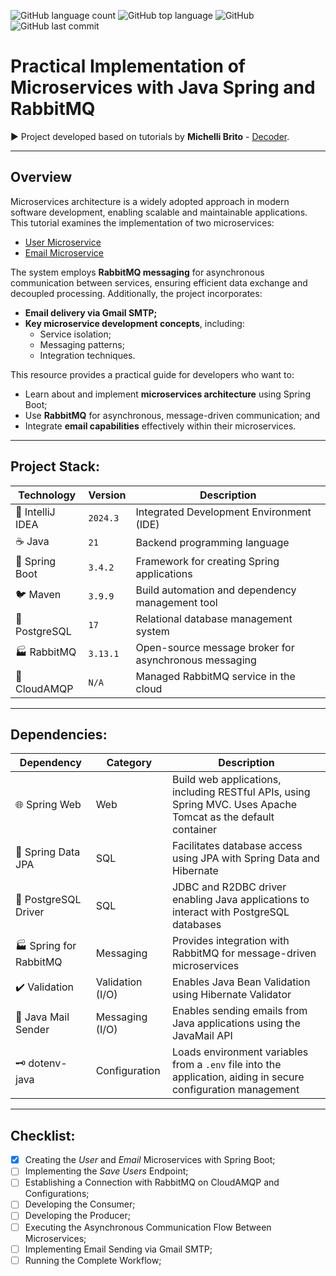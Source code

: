 ![GitHub language count](https://img.shields.io/github/languages/count/souzafcharles/Microservices-Java-Spring)
![GitHub top language](https://img.shields.io/github/languages/top/souzafcharles/Microservices-Java-Spring)
![GitHub](https://img.shields.io/github/license/souzafcharles/Microservices-Java-Spring)
![GitHub last commit](https://img.shields.io/github/last-commit/souzafcharles/Microservices-Java-Spring)


# Practical Implementation of Microservices with Java Spring and RabbitMQ

▶️ Project developed based on tutorials by **Michelli Brito** - [Decoder](https://www.michellibrito.com/).
***
## Overview  
Microservices architecture is a widely adopted approach in modern software development, enabling scalable and maintainable applications. This tutorial examines the implementation of two microservices:  

- [User Microservice](https://github.com/souzafcharles/Microservices-Java-Spring/tree/main/user)  
- [Email Microservice](https://github.com/souzafcharles/Microservices-Java-Spring/tree/main/email)   

The system employs **RabbitMQ messaging** for asynchronous communication between services, ensuring efficient data exchange and decoupled processing. Additionally, the project incorporates:  

- **Email delivery via Gmail SMTP;**  
- **Key microservice development concepts**, including:  
  - Service isolation;  
  - Messaging patterns;  
  - Integration techniques.  

This resource provides a practical guide for developers who want to:  
- Learn about and implement **microservices architecture** using Spring Boot;
- Use **RabbitMQ** for asynchronous, message-driven communication; and
- Integrate **email capabilities** effectively within their microservices.
  
---

## Project Stack:  

| Technology        | Version   | Description                                           |
|-------------------|-----------|-------------------------------------------------------|
| 📐 IntelliJ IDEA  | `2024.3`  | Integrated Development Environment (IDE)              |
| ☕ Java           | `21`      | Backend programming language                          |
| 🌱 Spring Boot    | `3.4.2`   | Framework for creating Spring applications            |
| 🐦 Maven          | `3.9.9`   | Build automation and dependency management tool       |
| 🐘 PostgreSQL     | `17`      | Relational database management system                 |
| 🏭 RabbitMQ       | `3.13.1`  | Open-source message broker for asynchronous messaging |
| 🐇  CloudAMQP     | `N/A`     | Managed RabbitMQ service in the cloud                 |

---

## Dependencies:  

| Dependency              | Category         | Description                                                                                                    |
|-------------------------|------------------|----------------------------------------------------------------------------------------------------------------|
| 🌐 Spring Web           | Web              | Build web applications, including RESTful APIs, using Spring MVC. Uses Apache Tomcat as the default container  |
| 💾 Spring Data JPA      | SQL              | Facilitates database access using JPA with Spring Data and Hibernate                                           |
| 🐘 PostgreSQL Driver    | SQL              | JDBC and R2DBC driver enabling Java applications to interact with PostgreSQL databases                         |
| 🏭 Spring for RabbitMQ  | Messaging        | Provides integration with RabbitMQ for message-driven microservices                                            |
| ✔️ Validation           | Validation (I/O) | Enables Java Bean Validation using Hibernate Validator                                                         |
| 📧 Java Mail Sender     | Messaging (I/O)  | Enables sending emails from Java applications using the JavaMail API                                           |
| 🗝️ dotenv-java          | Configuration    | Loads environment variables from a `.env` file into the application, aiding in secure configuration management |

---

## Checklist:  
- [X] Creating the *User* and *Email* Microservices with Spring Boot;  
- [ ] Implementing the *Save Users* Endpoint;  
- [ ] Establishing a Connection with RabbitMQ on CloudAMQP and Configurations;  
- [ ] Developing the Consumer;  
- [ ] Developing the Producer;  
- [ ] Executing the Asynchronous Communication Flow Between Microservices;  
- [ ] Implementing Email Sending via Gmail SMTP;  
- [ ] Running the Complete Workflow;  
